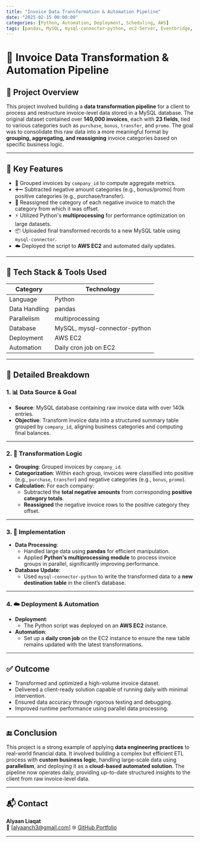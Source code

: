 ```yaml
---
title: "Invoice Data Transformation & Automation Pipeline"
date: "2025-02-15 00:00:00"
categories: [Python, Automation, Deployment, Scheduling, AWS]
tags: [pandas, MySQL, mysql-connector-python, ec2-Server, Eventbridge, LambdaFuction]
---
```

# 🧾 Invoice Data Transformation & Automation Pipeline

## 📌 Project Overview

This project involved building a **data transformation pipeline** for a client to process and restructure invoice-level data stored in a MySQL database. The original dataset contained over **140,000 invoices**, each with **23 fields**, tied to various categories such as `purchase`, `bonus`, `transfer`, and `promo`. The goal was to consolidate this raw data into a more meaningful format by **grouping, aggregating, and reassigning** invoice categories based on specific business logic.

---

## 🚀 Key Features

- 🔁 Grouped invoices by `company_id` to compute aggregate metrics.
- ➕➖ Subtracted negative amount categories (e.g., bonus/promo) from positive categories (e.g., purchase/transfer).
- 🔄 Reassigned the category of each negative invoice to match the category from which it was offset.
- ⚡ Utilized Python's **multiprocessing** for performance optimization on large datasets.
- 📦 Uploaded final transformed records to a new MySQL table using `mysql-connector`.
- ☁️ Deployed the script to **AWS EC2** and automated daily updates.

---

## 🔧 Tech Stack & Tools Used

| Category        | Technology                                |
|----------------|--------------------------------------------|
| Language        | Python                                     |
| Data Handling   | pandas                                     |
| Parallelism     | multiprocessing                            |
| Database        | MySQL, mysql-connector-python              |
| Deployment      | AWS EC2                                    |
| Automation      | Daily cron job on EC2                      |

---

## 🧩 Detailed Breakdown

### 1. 📊 Data Source & Goal

- **Source**: MySQL database containing raw invoice data with over 140k entries.
- **Objective**: Transform invoice data into a structured summary table grouped by `company_id`, aligning business categories and computing final balances.

---

### 2. 🔄 Transformation Logic

- **Grouping**: Grouped invoices by `company_id`.
- **Categorization**: Within each group, invoices were classified into positive (e.g., `purchase`, `transfer`) and negative categories (e.g., `bonus`, `promo`).
- **Calculation**: For each company:
  - Subtracted the **total negative amounts** from corresponding **positive category totals**.
  - **Reassigned** the negative invoice rows to the positive category they offset.

---

### 3. 🧠 Implementation

- **Data Processing**:
  - Handled large data using **pandas** for efficient manipulation.
  - Applied **Python's multiprocessing module** to process invoice groups in parallel, significantly improving performance.
- **Database Update**:
  - Used `mysql-connector-python` to write the transformed data to a **new destination table** in the client’s database.

---

### 4. ☁️ Deployment & Automation

- **Deployment**:
  - The Python script was deployed on an **AWS EC2** instance.
- **Automation**:
  - Set up a **daily cron job** on the EC2 instance to ensure the new table remains updated with the latest transformations.

---

## ✅ Outcome

- Transformed and optimized a high-volume invoice dataset.
- Delivered a client-ready solution capable of running daily with minimal intervention.
- Ensured data accuracy through rigorous testing and debugging.
- Improved runtime performance using parallel data processing.

---

## 🔚 Conclusion

This project is a strong example of applying **data engineering practices** to real-world financial data. It involved building a complex but efficient ETL process with **custom business logic**, handling large-scale data using **parallelism**, and deploying it as a **cloud-based automated solution**. The pipeline now operates daily, providing up-to-date structured insights to the client from raw invoice-level data.

---
## 📬 Contact

**Alyaan Liaqat**  
📧 [alyaanch3@gmail.com] 
🌐 [GitHub Portfolio](https://alyaanliaqat.github.io/)

---